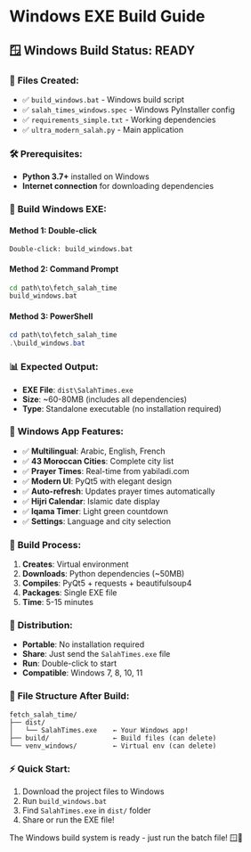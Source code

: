 # Windows EXE Build Guide

## 🪟 Windows Build Status: READY

### 📁 **Files Created:**
- ✅ `build_windows.bat` - Windows build script
- ✅ `salah_times_windows.spec` - Windows PyInstaller config
- ✅ `requirements_simple.txt` - Working dependencies
- ✅ `ultra_modern_salah.py` - Main application

### 🛠️ **Prerequisites:**
- **Python 3.7+** installed on Windows
- **Internet connection** for downloading dependencies

### 🚀 **Build Windows EXE:**

#### Method 1: Double-click
```
Double-click: build_windows.bat
```

#### Method 2: Command Prompt
```cmd
cd path\to\fetch_salah_time
build_windows.bat
```

#### Method 3: PowerShell
```powershell
cd path\to\fetch_salah_time
.\build_windows.bat
```

### 📊 **Expected Output:**
- **EXE File**: `dist\SalahTimes.exe`
- **Size**: ~60-80MB (includes all dependencies)
- **Type**: Standalone executable (no installation required)

### 🎯 **Windows App Features:**
- ✅ **Multilingual**: Arabic, English, French
- ✅ **43 Moroccan Cities**: Complete city list
- ✅ **Prayer Times**: Real-time from yabiladi.com
- ✅ **Modern UI**: PyQt5 with elegant design
- ✅ **Auto-refresh**: Updates prayer times automatically
- ✅ **Hijri Calendar**: Islamic date display
- ✅ **Iqama Timer**: Light green countdown
- ✅ **Settings**: Language and city selection

### 📱 **Build Process:**
1. **Creates**: Virtual environment
2. **Downloads**: Python dependencies (~50MB)
3. **Compiles**: PyQt5 + requests + beautifulsoup4
4. **Packages**: Single EXE file
5. **Time**: 5-15 minutes

### 🚀 **Distribution:**
- **Portable**: No installation required
- **Share**: Just send the `SalahTimes.exe` file
- **Run**: Double-click to start
- **Compatible**: Windows 7, 8, 10, 11

### 📂 **File Structure After Build:**
```
fetch_salah_time/
├── dist/
│   └── SalahTimes.exe    ← Your Windows app!
├── build/                ← Build files (can delete)
└── venv_windows/         ← Virtual env (can delete)
```

### ⚡ **Quick Start:**
1. Download the project files to Windows
2. Run `build_windows.bat`
3. Find `SalahTimes.exe` in `dist/` folder
4. Share or run the EXE file!

The Windows build system is ready - just run the batch file! 🪟🕌